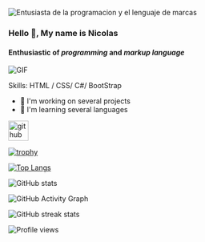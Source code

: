 ![Entusiasta de la *programacion* y el *lenguaje de marcas*](https://images8.alphacoders.com/115/thumb-1920-1156488.png)

### Hello 👋, My name is **Nicolas**
#### Enthusiastic of *programming* and *markup language*


![GIF](https://c.tenor.com/5ry-200hErMAAAAd/hacker-hacker-man.gif)

 
 

Skills: HTML / CSS/ C#/ BootStrap

- 🔭 I'm working on several projects
- 🌱 I'm learning several languages 


[<img src='https://cdn-icons-png.flaticon.com/512/270/270798.png' alt='github' height='40'>](https://github.com/Nicolas-Cabrera-Rodriguez)  

[![trophy](https://github-profile-trophy.vercel.app/?username=Nicolas-Cabrera-Rodriguez)](https://github.com/ryo-ma/github-profile-trophy)

[![Top Langs](https://github-readme-stats.vercel.app/api/top-langs/?username=Nicolas-Cabrera-Rodriguez)](https://github.com/anuraghazra/github-readme-stats)

![GitHub stats](https://github-readme-stats.vercel.app/api?username=Nicolas-Cabrera-Rodriguez&show_icons=true&count_private=true)  

![GitHub Activity Graph](https://activity-graph.herokuapp.com/graph?username=Nicolas-Cabrera-Rodriguez)  

![GitHub streak stats](https://github-readme-streak-stats.herokuapp.com/?user=Nicolas-Cabrera-Rodriguez)  

![Profile views](https://gpvc.arturio.dev/Nicolas-Cabrera-Rodriguez)  
